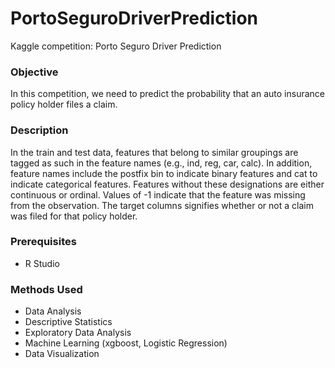 # PortoSeguroDriverPrediction
Kaggle competition: Porto Seguro Driver Prediction

<h3> Objective </h3>
In this competition, we need to predict the probability that an auto insurance policy holder files a claim.


<h3> Description </h3>

In the train and test data, features that belong to similar groupings are tagged as such in the feature names (e.g., ind, reg, car, calc). In addition, feature names include the postfix bin to indicate binary features and cat to indicate categorical features. Features without these designations are either continuous or ordinal. Values of -1 indicate that the feature was missing from the observation. The target columns signifies whether or not a claim was filed for that policy holder.

<h3> Prerequisites </h3>

- R Studio

<h3> Methods Used </h3>

- Data Analysis
- Descriptive Statistics
- Exploratory Data Analysis
- Machine Learning (xgboost, Logistic Regression)
- Data Visualization
